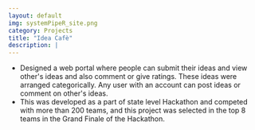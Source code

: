 ```yaml
---
layout: default
img: systemPipeR_site.png
category: Projects
title: "Idea Cafè"
description: |
---
```

* Designed a web portal where people can submit their ideas and view other's ideas and also comment or give ratings. These ideas were arranged categorically. Any user with an account can post ideas or comment on other's ideas.
* This was developed as a part of state level Hackathon and competed with more than 200 teams, and this project was selected in the top 8 teams in the Grand Finale of the Hackathon.
